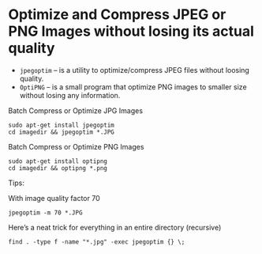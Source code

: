 # Optimize and Compress JPEG or PNG Images without losing its actual quality

* `jpegoptim` – is a utility to optimize/compress JPEG files without loosing quality.
* `OptiPNG` – is a small program that optimize PNG images to smaller size without losing any information.

Batch Compress or Optimize JPG Images

    sudo apt-get install jpegoptim
    cd imagedir && jpegoptim *.JPG

Batch Compress or Optimize PNG Images

    sudo apt-get install optipng
    cd imagedir && optipng *.png

Tips:

With image quality factor 70

    jpegoptim -m 70 *.JPG

Here’s a neat trick for everything in an entire directory (recursive)

    find . -type f -name "*.jpg" -exec jpegoptim {} \;
